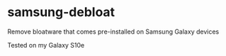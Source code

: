 # samsung-debloat
Remove bloatware that comes pre-installed on Samsung Galaxy devices

Tested on my Galaxy S10e
